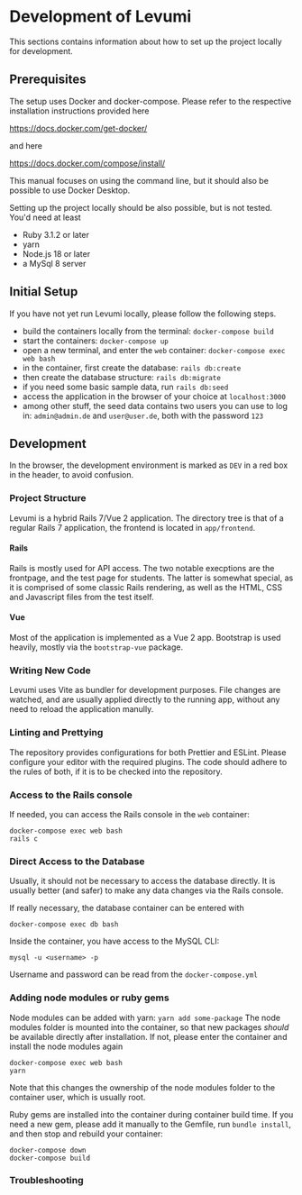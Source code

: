 # Development of Levumi

This sections contains information about how to set up the project locally for development.

## Prerequisites

The setup uses Docker and docker-compose. Please refer to the respective installation instructions provided here

https://docs.docker.com/get-docker/

and here

https://docs.docker.com/compose/install/

This manual focuses on using the command line, but it should also be possible to use Docker Desktop.

Setting up the project locally should be also possible, but is not tested. You'd need at least

- Ruby 3.1.2 or later
- yarn
- Node.js 18 or later
- a MySql 8 server

## Initial Setup

If you have not yet run Levumi locally, please follow the following steps.

- build the containers locally from the terminal: `docker-compose build`
- start the containers: `docker-compose up`
- open a new terminal, and enter the `web` container: `docker-compose exec web bash`
- in the container, first create the database: `rails db:create`
- then create the database structure: `rails db:migrate`
- if you need some basic sample data, run `rails db:seed`
- access the application in the browser of your choice at `localhost:3000`
- among other stuff, the seed data contains two users you can use to log in: `admin@admin.de` and `user@user.de`, both with the password `123`

## Development

In the browser, the development environment is marked as `DEV` in a red box in the header, to avoid confusion.

### Project Structure

Levumi is a hybrid Rails 7/Vue 2 application. The directory tree is that of a regular Rails 7 application, the frontend is located in `app/frontend`.

#### Rails

Rails is mostly used for API access. The two notable execptions are the frontpage, and the test page for students. The latter is somewhat special, as it is comprised of some classic Rails rendering, as well as the HTML, CSS and Javascript files from the test itself.

#### Vue

Most of the application is implemented as a Vue 2 app. Bootstrap is used heavily, mostly via the `bootstrap-vue` package.

### Writing New Code

Levumi uses Vite as bundler for development purposes. File changes are watched, and are usually applied directly to the running app, without any need to reload the application manully.

### Linting and Prettying

The repository provides configurations for both Prettier and ESLint. Please configure your editor with the required plugins. The code should adhere to the rules of both, if it is to be checked into the repository.

### Access to the Rails console

If needed, you can access the Rails console in the `web` container:

```
docker-compose exec web bash
rails c
```

### Direct Access to the Database

Usually, it should not be necessary to access the database directly. It is usually better (and safer) to make any data changes via the Rails console.

If really necessary, the database container can be entered with

```
docker-compose exec db bash
```

Inside the container, you have access to the MySQL CLI:

```
mysql -u <username> -p
```

Username and password can be read from the `docker-compose.yml`

### Adding node modules or ruby gems

Node modules can be added with yarn:
`yarn add some-package`
The node modules folder is mounted into the container, so that new packages _should_ be available directly after installation. If not, please enter the container and install the node modules again

```
docker-compose exec web bash
yarn
```

Note that this changes the ownership of the node modules folder to the container user, which is usually root.

Ruby gems are installed into the container during container build time. If you need a new gem, please add it manually to the Gemfile, run `bundle install`, and then stop and rebuild your container:

```
docker-compose down
docker-compose build
```

### Troubleshooting
